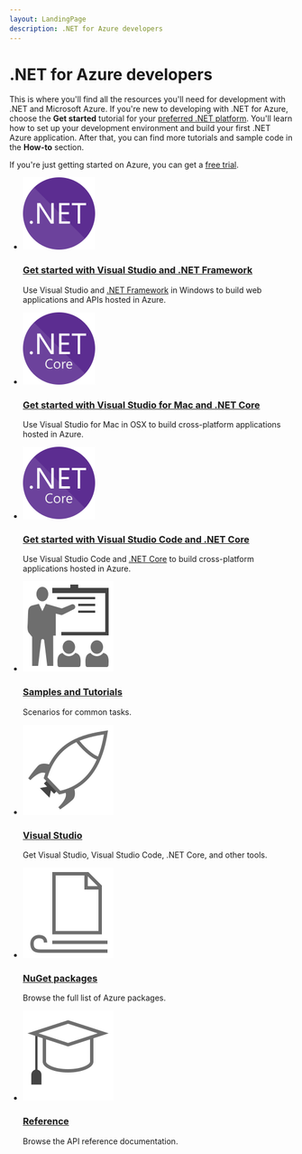 ```yaml
---
layout: LandingPage
description: .NET for Azure developers
---
```


# .NET for Azure developers

This is where you'll find all the resources you'll need for development with .NET and Microsoft Azure.  If you're new to developing with .NET for Azure, choose the **Get started** tutorial for your [preferred .NET platform](/dotnet/articles/standard/choosing-core-framework-server).  You'll learn how to set up your development environment and build your first .NET Azure application.  After that, you can find more tutorials and sample code in the **How-to** section.

If you're just getting started on Azure, you can get a [free trial](https://azure.microsoft.com/free/).

<ul class="panelContent cardsF">
    <li>
        <div class="cardSize">
            <div class="cardPadding">
                <div class="card">
                    <div class="cardImageOuter">
                        <div class="cardImage">
                            <img src="media/index/net.svg" alt="" />
                        </div>
                    </div>
                    <div class="cardText">
                        <h3><a href="./get-started-framework">Get started with Visual Studio and .NET Framework</a></h3>
                        <p>Use Visual Studio and <a href="/dotnet/articles/standard/choosing-core-framework-server#when-to-choose-net-framework">.NET Framework</a> in Windows to build web applications and APIs hosted in Azure.</p>
                    </div>
                </div>
            </div>
        </div>
    </li>
    <li>
        <div class="cardSize">
            <div class="cardPadding">
                <div class="card">
                    <div class="cardImageOuter">
                        <div class="cardImage">
                            <img src="media/index/netcore.svg" alt="" />
                        </div>
                    </div>
                    <div class="cardText">
                        <h3><a href="./get-started-core">Get started with Visual Studio for Mac and .NET Core</a></h3>
                        <p>Use Visual Studio for Mac in OSX to build cross-platform applications hosted in Azure.</p>
                    </div>
                </div>
            </div>
        </div>
    </li>
    <li>
        <div class="cardSize">
            <div class="cardPadding">
                <div class="card">
                    <div class="cardImageOuter">
                        <div class="cardImage">
                            <img src="media/index/netcore.svg" alt="" />
                        </div>
                    </div>
                    <div class="cardText">
                        <h3><a href="./get-started-core">Get started with Visual Studio Code and .NET Core</a></h3>
                        <p>Use Visual Studio Code and <a href="/dotnet/articles/standard/choosing-core-framework-server#when-to-choose-net-core">.NET Core</a> to build cross-platform applications hosted in Azure.</p>
                    </div>
                </div>
            </div>
        </div>
    </li>
</ul>

<ul class="panelContent cardsF">
    <li>
        <a href="#">
        <div class="cardSize">
            <div class="cardPadding">
                <div class="card">
                    <div class="cardImageOuter">
                        <div class="cardImage">
                            <img src="media/index/get-started.svg" alt="" />
                        </div>
                    </div>
                    <div class="cardText">
                        <h3><a href="./how-to">Samples and Tutorials</a></h3>
                        <p>Scenarios for common tasks.</p>
                    </div>
                </div>
            </div>
        </div>
        </a>
    </li>
    <li>
        <a href="#">
        <div class="cardSize">
            <div class="cardPadding">
                <div class="card">
                    <div class="cardImageOuter">
                        <div class="cardImage">
                            <img src="media/index/deploy.svg" alt="" />
                        </div>
                    </div>
                    <div class="cardText">
                        <h3><a href="./tools">Visual Studio</a></h3>
                        <p>Get Visual Studio, Visual Studio Code, .NET Core, and other tools.</p>
                    </div>
                </div>
            </div>
        </div>
        </a>
    </li>
    <li>
        <a href="./packages.md">
        <div class="cardSize">
            <div class="cardPadding">
                <div class="card">
                    <div class="cardImageOuter">
                        <div class="cardImage">
                            <img src="media/index/article.svg" alt="" />
                        </div>
                    </div>
                    <div class="cardText">
                        <h3><a href="./packages">NuGet packages</a></h3>
                        <p>Browse the full list of Azure packages.</p>
                    </div>
                </div>
            </div>
        </div>
        </a>
    </li>
    <li>
        <a href="#">
        <div class="cardSize">
            <div class="cardPadding">
                <div class="card">
                    <div class="cardImageOuter">
                        <div class="cardImage">
                            <img src="media/index/tutorial.svg" alt="" />
                        </div>
                    </div>
                    <div class="cardText">
                        <h3><a href="#">Reference</a></h3>
                        <p>Browse the API reference documentation.</p>
                    </div>
                </div>
            </div>
        </div>
        </a>
    </li>
</ul>


